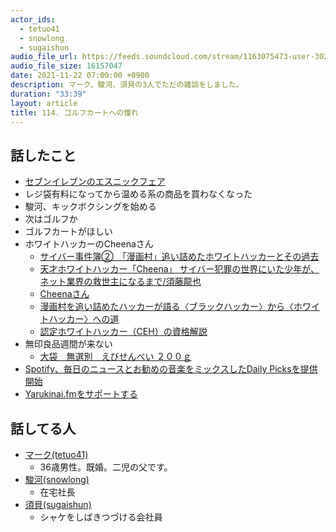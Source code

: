 ```yaml
---
actor_ids:
  - tetuo41
  - snowlong
  - sugaishun
audio_file_url: https://feeds.soundcloud.com/stream/1163075473-user-302747142-yarukinai-114-2021-11-22.mp3
audio_file_size: 16157047
date: 2021-11-22 07:00:00 +0900
description: マーク、駿河、須貝の3人でただの雑談をしました。
duration: "33:39"
layout: article
title: 114. ゴルフカートへの憧れ
---
```


## 話したこと
- [セブンイレブンのエスニックフェア](https://www.sej.co.jp/products/ethnic.html)
- レジ袋有料になってから温める系の商品を買わなくなった
- 駿河、キックボクシングを始める
- 次はゴルフか
- ゴルフカートがほしい
- ホワイトハッカーのCheenaさん
  - [サイバー事件簿②　「漫画村」追い詰めたホワイトハッカーとその過去](https://open.spotify.com/episode/5zLE64pEsTzX3wWfhnBmmr)
  - [天才ホワイトハッカー「Cheena」 サイバー犯罪の世界にいた少年が、ネット業界の救世主になるまで/須藤龍也](https://news.yahoo.co.jp/articles/03596547783fec21661311f1c6de44f61b1bcc1a)
  - [Cheenaさん](https://twitter.com/cheenanet)
  - [漫画村を追い詰めたハッカーが語る〈ブラックハッカー〉から〈ホワイトハッカー〉への道](https://www.vice.com/ja/article/qvg7ev/mangamura-hacker)
  - [認定ホワイトハッカー（CEH）の資格解説](https://www.fca.ac.jp/license/23565/)
- 無印良品週間が来ない
  - [大袋　無選別　えびせんべい ２００ｇ](https://www.muji.com/jp/ja/store/cmdty/detail/4550182147971)
- [Spotify、毎日のニュースとお勧めの音楽をミックスしたDaily Picksを提供開始](https://japanese.engadget.com/spotify-daily-picks-022046145.html)
- [Yarukinai.fmをサポートする](https://note.com/tetuo41/circle)

## 話してる人
- [マーク(tetuo41)](https://twitter.com/tetuo41)
  - 36歳男性。既婚。二児の父です。
- [駿河(snowlong)](https://twitter.com/_snowlong)
  - 在宅社長
- [須貝(sugaishun)](https://twitter.com/sugaishun)
  - シャケをしばきつづける会社員
